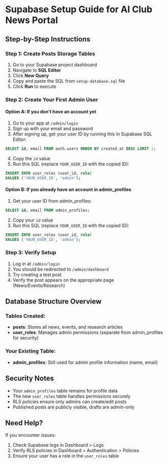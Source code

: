 # Supabase Setup Guide for AI Club News Portal

## Step-by-Step Instructions

### Step 1: Create Posts Storage Tables

1. Go to your Supabase project dashboard
2. Navigate to **SQL Editor**
3. Click **New Query**
4. Copy and paste the SQL from `setup-database.sql` file
5. Click **Run** to execute

### Step 2: Create Your First Admin User

#### Option A: If you don't have an account yet
1. Go to your app at `/admin/login`
2. Sign up with your email and password
3. After signing up, get your user ID by running this in Supabase SQL Editor:
```sql
SELECT id, email FROM auth.users ORDER BY created_at DESC LIMIT 1;
```
4. Copy the `id` value
5. Run this SQL (replace `YOUR_USER_ID` with the copied ID):
```sql
INSERT INTO user_roles (user_id, role) 
VALUES ('YOUR_USER_ID', 'admin');
```

#### Option B: If you already have an account in admin_profiles
1. Get your user ID from admin_profiles:
```sql
SELECT id, email FROM admin_profiles;
```
2. Copy your `id` value
3. Run this SQL (replace `YOUR_USER_ID` with the copied ID):
```sql
INSERT INTO user_roles (user_id, role) 
VALUES ('YOUR_USER_ID', 'admin');
```

### Step 3: Verify Setup

1. Log in at `/admin/login`
2. You should be redirected to `/admin/dashboard`
3. Try creating a test post
4. Verify the post appears on the appropriate page (News/Events/Research)

## Database Structure Overview

### Tables Created:
- **posts**: Stores all news, events, and research articles
- **user_roles**: Manages admin permissions (separate from admin_profiles for security)

### Your Existing Table:
- **admin_profiles**: Still used for admin profile information (name, email)

## Security Notes

- Your `admin_profiles` table remains for profile data
- The new `user_roles` table handles permissions securely
- RLS policies ensure only admins can create/edit posts
- Published posts are publicly visible, drafts are admin-only

## Need Help?

If you encounter issues:
1. Check Supabase logs in Dashboard > Logs
2. Verify RLS policies in Dashboard > Authentication > Policies
3. Ensure your user has a role in the `user_roles` table

